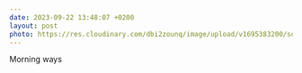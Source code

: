 ```yaml
---
date: 2023-09-22 13:48:07 +0200
layout: post
photo: https://res.cloudinary.com/dbi2zounq/image/upload/v1695383200/sot6g5mbfccxxii8s75a.jpg
---
```

Morning ways
